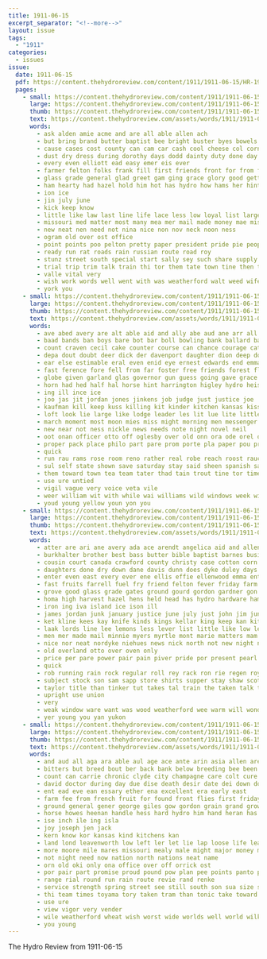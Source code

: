 ```yaml
---
title: 1911-06-15
excerpt_separator: "<!--more-->"
layout: issue
tags:
  - "1911"
categories:
  - issues
issue:
  date: 1911-06-15
  pdf: https://content.thehydroreview.com/content/1911/1911-06-15/HR-1911-06-15.pdf
  pages:
    - small: https://content.thehydroreview.com/content/1911/1911-06-15/small/HR-1911-06-15-01.jpg
      large: https://content.thehydroreview.com/content/1911/1911-06-15/large/HR-1911-06-15-01.jpg
      thumb: https://content.thehydroreview.com/content/1911/1911-06-15/thumbnails/HR-1911-06-15-01.jpg
      text: https://content.thehydroreview.com/assets/words/1911/1911-06-15/HR-1911-06-15-01.txt
      words:
        - ask alden amie acme and are all able allen ach
        - but bring brand butter baptist bee bright buster byes bowels been blacksmith boys busi bonds back bice bible bady buy bow brown business banks best
        - cause cases cost county can cam car cash cool cheese col corn care crawford canyon course cor close condi church cedar carnegie cashier
        - dust dry dress during dorothy days dodd dainty duty done day dunn
        - every even elliott ead easy emer eis ever
        - farmer felton folks frank fill first friends front for from firm fields farms fine
        - glass grade general glad greet gam ging grace glory good getting goods
        - ham hearty had hazel hold him hot has hydro how hams her hinton high
        - ion ice
        - jin july june
        - kick keep know
        - little like law last line life lace less low loyal list large lime
        - missouri med matter most many mea mer mail made money mae miss music mens mee may
        - new neat nen need not nina nice non nov neck noon ness
        - ogram old over ost office
        - point points poo pelton pretty paper president pride pie people plants per prem pastor pins part pleas powell pope price
        - ready run rat roads rain russian route road roy
        - stunz street south special start sally sey such share supply seen stock store sunday summer session seed shows said set small stay state save saturday school sams see seer sale sin summe sell
        - trial trip trim talk train thi tor them tate town tine then thistle tees than the
        - valle vital very
        - wish work words well went with was weatherford walt weed wife wall weather white ware want welcome will week
        - york you
    - small: https://content.thehydroreview.com/content/1911/1911-06-15/small/HR-1911-06-15-02.jpg
      large: https://content.thehydroreview.com/content/1911/1911-06-15/large/HR-1911-06-15-02.jpg
      thumb: https://content.thehydroreview.com/content/1911/1911-06-15/thumbnails/HR-1911-06-15-02.jpg
      text: https://content.thehydroreview.com/assets/words/1911/1911-06-15/HR-1911-06-15-02.txt
      words:
        - ave abed avery are alt able aid and ally abe aud ane arr all aler allers angle anes adams ask
        - baad bands ban boys bare bot bar boll bowling bank ballard back better bis breda buchanan bae bere birth bold been bryan bal business bin ber but ben bea burt bead bem both blood blough battle bradley bas birden brought below bluff born bert bee beach bars buck band bur board breckenridge baud
        - count craven cecil cake counter course can chance courage cattle col call claude church cases chi coma care chen collier cream coffee came con cavanagh caster chill crow come clerk camp comes city carry character cody cox car
        - depa dout doubt deer dick der davenport daughter dion deep dota dolores dors danger dunlap door down day dou doing done dinning date dark dooley dour draheim dare days
        - ear else estimable eral even enid eye ernest edwards end emma early ever ethel ess ery english every eager ent ence egg ede
        - fast ference fore fell from far foster free friends forest fly fire ford forward farm first fairly fitzpatrick face front found fing fellow fellows friend for floor fever fork
        - globe given garland glas governor gun guess going gave grace gaine green goes gee grew good guard guide game greggs gregg guns gina
        - horn had hed half hal horse hint harrington higley hydro heis heads hose holding huband hall how halsey home her head hamlin hand hiss him hes hard herder has hour hout hix harris hax hunting held hollow house hie
        - ing ill ince ice
        - joo jas jit jordan jones jinkens job judge just justice joe
        - kaufman kill keep kuss killing kit kinder kitchen kansas kiss know
        - loft look lie large like lodge leader les lit lue lite little lookeba life luck low less ley locks lee lunch loose last laws longs late let lynch lynne likely lady lar live law ler long lover lay lamp left lights liss lard
        - march moment most moon mies miss might morning men messenger mac mar man mans may maller mason made must much miller more mature maton milk mike monday mont
        - new near not ness nickle news needs note night novel neil
        - oot onan officer otto off oglesby over old onn ora ode orel ola only
        - proper pack place philo part pare prom porte pla paper pou private pee porch per phe pride pot peace palm polat pale pun
        - quick
        - run rau rams rose room reno rather real robe reach roost rauch ratliff rum range risen rane red rang ried revolt roar raaf rec ras reel roy royal ross ranger rinks
        - sul self state shown save saturday stay said sheen spanish say see sense seep she step showalter seen shell sims shall shelton show street standing still sand sears sund sweet stern stuck seat set siler sam smart sunday sawn sia som service sun sons sad such shed strike steep sur stent smith seys sunda school shy sen supper sey son spears sai stall sion
        - them toward town tea team tater thad tain trout tine tor times then threats tha than ten the thet thing teach tate tade thew thal toe talk too trip take try throw tee tue ted talt till tell tone ting thomas
        - use ure untied
        - vigil vague very voice veta vile
        - weer william wit with while wai williams wild windows week wien well white window warden will words wheat walks water wetherford wort wires was went welman way why work works war wife wider walk wes word wilbur wings weatherford walters worst wratten want willing
        - youd young yellow youn yon you
    - small: https://content.thehydroreview.com/content/1911/1911-06-15/small/HR-1911-06-15-03.jpg
      large: https://content.thehydroreview.com/content/1911/1911-06-15/large/HR-1911-06-15-03.jpg
      thumb: https://content.thehydroreview.com/content/1911/1911-06-15/thumbnails/HR-1911-06-15-03.jpg
      text: https://content.thehydroreview.com/assets/words/1911/1911-06-15/HR-1911-06-15-03.txt
      words:
        - atter are ari ane avery ada ace arendt angelica aid and allen attebery ain aves able arthur alice aya anna ago annie all ana ask
        - burkhalter brother best bass butter bible baptist barnes business been boys butcher browning bros but bones bergers beams ber brain bird ben blood bilis bread brick baby back boy bradle bring bank brumer buy bis bruner big bound brought
        - cousin court canada crawford county christy case cotton corn comfort cold cast cedar cream cause cordi clovis coffey cake church clemens cash christian call came cleaver chap charley christ comes city creek cutting come can caddo class common collins carry certain cook
        - daughters done dry down dane davis dunn does dyke duley days draheim day darko dinner
        - enter even east every ever ene ellis effie ellenwood emma ent estella
        - fast fruits farrell fuel fry friend felton fever friday farm fine fill free far frost fitzpatrick finley from furnish friends fork fresh first few for feast foe fields frys
        - grove good glass grade gates ground gourd gordon gardner gon garrison grounds goods gram gain gish gilchrist general geary gave ghost goodly grand
        - homa high harvest hazel hens held head has hydro hardware ham honor heise horse house honorable homes her hafer hold home hungate hot hall handsome had hinton hin hay hope half
        - iron ing iva island ice ison ill
        - james jordan junk january justice june july just john jim junior
        - ket kline kees kay knife kinds kings kellar king keep kan kitchen kansas kast kock knowlton keeping
        - laak lords line lee lemons less lever list little like low leigh lunch large law lehman letter live lester last left lines look leader league luther loose lacy
        - men mer made mail minnie myers myrtle mont marie matters mam mexico mise mas most megas messing monday marriage may missouri miller miss merit market mound mauldin mary meats mory many morning money
        - nice nor neat nordyke niehues news nick north not new night now nen nails notice ness nims nichol
        - old overland otto over oven only
        - price per pare power pair pain piver pride por present pearl place pro pope par pitzer pansy pastor prayer purchase precious pinley paylor
        - quick
        - rob running rain rock regular roll rey rack ron rie regen royal ralph richards robertson ran roy richardson race ross robt richison
        - subject stock son sam sapp store shirts supper stay shaw scott sale state set sister she stockton spacek shape said springs sick saw special short sell shelton stewart school service stork sunday saturday stove styles som see sas safe stone sun sweet study sat steel south seven smith save
        - taylor title than tinker tut takes tal train the taken talk topic triplett times then team tew turn thomas take table thing tae town tin top trip ton them
        - upright use union
        - very
        - weak window ware want was wood weatherford wee warm will wonder working warburton week welcome woods worth withall write williams weather well west way wheat wife wyatt word weeks wire waters went while weekly with work
        - yer young you yan yukon
    - small: https://content.thehydroreview.com/content/1911/1911-06-15/small/HR-1911-06-15-04.jpg
      large: https://content.thehydroreview.com/content/1911/1911-06-15/large/HR-1911-06-15-04.jpg
      thumb: https://content.thehydroreview.com/content/1911/1911-06-15/thumbnails/HR-1911-06-15-04.jpg
      text: https://content.thehydroreview.com/assets/words/1911/1911-06-15/HR-1911-06-15-04.txt
      words:
        - and aud all aga ara able aul age ace ante arin asia allen are
        - bitters but breed bout ber back bank below breeding bee been black bros brings book bradley binde bottle best begin born brief brother
        - count can carrie chronic clyde city champagne care colt cure col come chee comet
        - david doctor during day due dise death desir date dei down dollar der
        - ent ead eve ean essary ether ena excellent era early east
        - farm fee from french fruit for found front flies first friday fred fund fail files full field few fly
        - ground general gener george giles gow gordon grain grand grower gather good
        - horse howes heenan handle hess hard hydro him hand heran has had hot heck health heal har hea hands her
        - ise inch ile ing isla
        - joy joseph jen jack
        - kern know kor kansas kind kitchens kan
        - land lond leavenworth low left ler let lie lap loose life leal line loss living light
        - more moore mile mares missouri mealy male might major money mules mom mare mounts montgomery moist many maes much man maid may
        - not night need now nation north nations neat name
        - orn old oki only ona office over off orrick ost
        - por pair part promise proud pound pow plan pee points panto pipe per proper public preve pause place price plants pat pho pack patterson pon par paris
        - range rial round run rain route revie rand renke
        - service strength spring street see still south son sua size standard sunday stock such surgeon sire sale scott stands summer said start special she stand sani stallion
        - thi team times toyama tory taken tram than tonic take toward teese ton thad thralls the
        - use ure
        - view vigor very vender
        - wile weatherford wheat wish worst wide worlds well world wilkes walkin west weed wire win williams wind weather was wilt will water waters way with weak while
        - you young
---
```


The Hydro Review from 1911-06-15

<!--more-->

